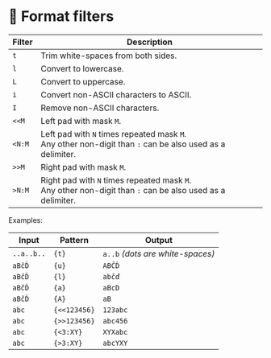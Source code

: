 # 🎨 Format filters

| Filter | Description                            |
| ------ | -------------------------------------- |
| `t`    | Trim white-spaces from both sides.     |
| `l`    | Convert to lowercase.                  |
| `L`    | Convert to uppercase.                  |
| `i`    | Convert non-ASCII characters to ASCII. |
| `I`    | Remove non-ASCII characters.           |
| `<<M`  | Left pad with mask `M`.                |
| `<N:M` | Left pad with `N` times repeated mask `M`.<br/>Any other non-digit than `:` can be also used as a delimiter. |
| `>>M`  | Right pad with mask `M`.               |
| `>N:M` | Right pad with `N` times repeated mask `M`.<br/>Any other non-digit than `:` can be also used as a delimiter. |

Examples:

| Input      |  Pattern     | Output   |
| ---------- | ------------ | -------- |
| `..a..b..` | `{t}`        | `a..b` *(dots are white-spaces)* |
| `aBčĎ`     | `{u}`        | `ABČĎ`   |
| `aBčĎ`     | `{l}`        | `abčď`   |
| `aBčĎ`     | `{a}`        | `aBcD`   |
| `aBčĎ`     | `{A}`        | `aB`     |
| `abc`      | `{<<123456}` | `123abc` |
| `abc`      | `{>>123456}` | `abc456` |
| `abc`      | `{<3:XY}`    | `XYXabc` |
| `abc`      | `{>3:XY}`    | `abcYXY` |
